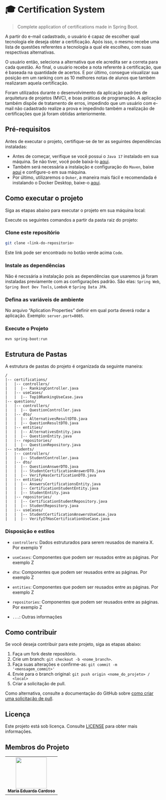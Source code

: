 # 🎓 Certification System

> Complete application of certifications made in Spring Boot.

A partir do e-mail cadastrado, o usuário é capaz de escolher qual tecnologia ele deseja obter a certificação. Após isso, o mesmo recebe uma lista de questões referentes a tecnologia a qual ele escolheu, com suas respectivas alternativas. 

O usuário então, seleciona a alternativa que ele acredita ser a correta para cada questão. Ao final, o usuário recebe a nota referente à certificação, que é baseada na quantidade de acertos. E por último, consegue visualizar sua posição em um ranking com as 10 melhores notas de alunos que também realizaram aquela certificação.

Foram utilizados durante o desenvolvimento da aplicação padrões de arquitetura de projetos (MVC), e boas práticas de programação.
A aplicação também dispõe de tratamento de erros, impedindo que um usuário com e-mail não cadastrado realize a prova e impedindo também a realização de certificações que já foram obtidas anteriormente.

## Pré-requisitos

Antes de executar o projeto, certifique-se de ter as seguintes dependências instaladas:

- Antes de começar, verifique se você possui o `Java 17` instalado em sua máquina. Se não tiver, você pode baixá-lo [aqui](https://download.oracle.com/java/17/archive/jdk-17.0.6_windows-x64_bin.msi).
- Também será necessária a instalação e configuração do `Maven`, baixe [aqui](https://maven.apache.org/download.cgi) e configure-o em sua máquina.
- Por último, utilizaremos o `Doker`, a maneira mais fácil e recomendada é instalando o Docker Desktop, baixe-o [aqui](https://docs.docker.com/desktop/install/windows-install/). 

## Como executar o projeto

Siga as etapas abaixo para executar o projeto em sua máquina local:

Execute os seguintes comandos a partir da pasta raiz do projeto:


### Clone este repositório

```bash
git clone <link-do-repositorio>
```

Este link pode ser encontrado no botão verde acima `Code`.

### Instale as dependências

Não é necssária a instalação pois as dependências que usaremos já foram instaladas previamente com as configurações padrão. São elas: `Spring Web`, `Spring Boot Dev Tools`, `Lombok` e `Spring Data JPA`.

### Defina as variáveis de ambiente

No arquivo “Aplication Properties” definir em qual porta deverá rodar a aplicação. Exemplo: `server.port=8085`.


### Execute o Projeto

```bash
mvn spring-boot:run
```

## Estrutura de Pastas

A estrutura de pastas do projeto é organizada da seguinte maneira:

```text
/
|-- certifications/
|   |-- controllers/
|   |  |-- RankingController.java
|   |-- useCases/
|   |  |-- Top10RankingUseCase.java
|-- questions/
|   |-- controllers/
|   |  |-- QuestionController.java
|   |-- dto/
|   |  |-- AlternativesResultDTO.java
|   |  |-- QuestionResultDTO.java
|   |-- entities/
|   |  |-- AlternativesEntity.java
|   |  |-- QuestionEntity.java
|   |-- repositories/
|   |  |-- QuestionRepository.java
|-- students/
|   |-- controllers/
|   |  |-- StudentController.java
|   |-- dto/
|   |  |-- QuestionAnswerDTO.java
|   |  |-- StudentCertificationAnswerDTO.java
|   |  |-- VerifyHasCertificationDTO.java
|   |-- entities/
|   |  |-- AnswersCertificationsEntity.java
|   |  |-- CertificationStudentEntity.java
|   |  |-- StudentEntity.java
|   |-- repositories/
|   |  |-- CertificationStudentRepository.java
|   |  |-- StudentRepository.java
|   |-- useCases/
|   |  |-- StudentCertificationAnswersUseCase.java
|   |  |-- VerifyIfHasCertificationUseCase.java

```

<!-- Outra forma de descrever é em texto corrido -->

### Disposição e estilos

* `controllers`: Dados estruturados para serem reusados de maneira X. Por exemplo Y

* `useCases`: Componentes que podem ser reusados entre as páginas. Por exemplo Z

* `dto`: Componentes que podem ser reusados entre as páginas. Por exemplo Z

* `entities`: Componentes que podem ser reusados entre as páginas. Por exemplo Z

* `repositories`: Componentes que podem ser reusados entre as páginas. Por exemplo Z
  
* `...`: Outras informações


## Como contribuir

Se você deseja contribuir para este projeto, siga as etapas abaixo:

1. Faça um fork deste repositório.
2. Crie um branch: `git checkout -b <nome_branch>`.
3. Faça suas alterações e confirme-as: `git commit -m '<mensagem_commit>'`
4. Envie para o branch original: `git push origin <nome_do_projeto> / <local>`
5. Criar a solicitação de pull.

Como alternativa, consulte a documentação do GitHub sobre [como criar uma solicitação de pull](https://help.github.com/en/github/collaborating-with-issues-and-pull-requests/creating-a-pull-request).
    

## Licença

Este projeto está sob licença. Consulte [LICENSE](LICENSE.md) para obter mais informações.

## Membros do Projeto 

<table>
  <tr>
    <td align="center">
      <a href="https://github.com/mari4souza">
        <img src="https://github.com/mari4souza.png" width="100px">
        <br>
        <sub>
          <b>Maria Eduarda Cardoso</b>
        </sub>
      </a>
    </td>
